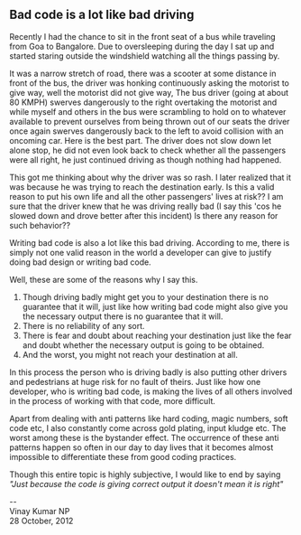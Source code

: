 Bad code is a lot like bad driving
----------------------------------

Recently I had the chance to sit in the front seat of a bus while traveling from Goa to Bangalore. Due to oversleeping during the day I sat up and started staring outside the windshield watching all the things passing by.

It was a narrow stretch of road, there was a scooter at some distance in front of the bus, the driver was honking continuously asking the motorist to give way, well the motorist did not give way, The bus driver (going at about 80 KMPH) swerves dangerously to the right overtaking the motorist and while myself and others in the bus were scrambling to hold on to whatever available to prevent ourselves from being thrown out of our seats the driver once again swerves dangerously back to the left to avoid collision with an oncoming car. Here is the best part. The driver does not slow down let alone stop, he did not even look back to check whether all the passengers were all right, he just continued driving as though nothing had happened.

This got me thinking about why the driver was so rash. I later realized that it was because he was trying to reach the destination early. Is this a valid reason to put his own life and all the other passengers' lives at risk?? I am sure that the driver knew that he was driving really bad (I say this 'cos he slowed down and drove better after this incident) Is there any reason for such behavior??

Writing bad code is also a lot like this bad driving. According to me, there is simply not one valid reason in the world a developer can give to justify doing bad design or writing bad code.

Well, these are some of the reasons why I say this.

1. Though driving badly might get you to your destination there is no guarantee that it will, just like how writing bad code might also give you the necessary output there is no guarantee that it will.
2. There is no reliability of any sort. 
3. There is fear and doubt about reaching your destination just like the fear and doubt whether the necessary output is going to be obtained.
4. And the worst, you might not reach your destination at all. 

In this process the person who is driving badly is also putting other drivers and pedestrians at huge risk for no fault of theirs. Just like how one developer, who is writing bad code, is making the lives of all others involved in the process of working with that code, more difficult.

Apart from dealing with anti patterns like hard coding, magic numbers, soft code etc, I also constantly come across gold plating, input kludge etc. The worst among these is the bystander effect. The occurrence of these anti patterns happen so often in our day to day lives that it becomes almost impossible to differentiate these from good coding practices.

Though this entire topic is highly subjective, I would like to end by saying _"Just because the code is giving correct output it doesn't mean it is right"_

--   
Vinay Kumar NP   
28 October, 2012